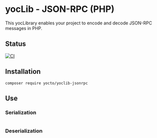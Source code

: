 # yocLib - JSON-RPC (PHP)

This yocLibrary enables your project to encode and decode JSON-RPC messages in PHP.

## Status

[![CI](https://github.com/yocto/yoclib-jsonrpc-php/actions/workflows/ci.yml/badge.svg)](https://github.com/yocto/yoclib-jsonrpc-php/actions/workflows/ci.yml)

## Installation

`composer require yocto/yoclib-jsonrpc`

## Use

### Serialization

```php

```

### Deserialization

```php

```